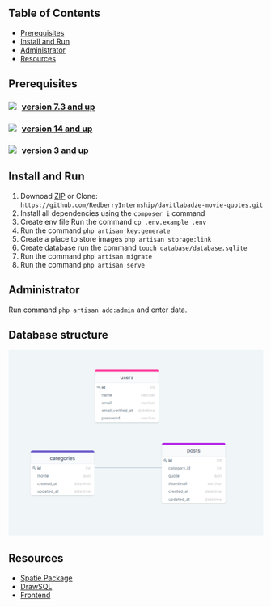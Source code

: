 
## Table of Contents

* [ Prerequisites ](#pre)
* [ Install and Run](#iar)
* [ Administrator ](#administrator)
* [ Resources](#resources)

<a name="pre"></a>

## Prerequisites
### <a  href="https://www.php.net/downloads" target="_blank"><img style="float:left;margin-right:10px"  src="https://img.shields.io/badge/PHP-777BB4?style=for-the-badge&logo=php&logoColor=white"/>version 7.3 and up </a>  
### <a href="https://nodejs.org/en/" target="_blank"><img style="float:left; margin-right:10px" src="https://img.shields.io/badge/Node.js-339933?style=for-the-badge&logo=nodedotjs&logoColor=white"/>  version 14 and up </a> 
### <a href="https://www.mysql.com/downloads/" target="_blank"><img style="float:left; margin-right:10px" src="https://img.shields.io/badge/SQLite-07405E?style=for-the-badge&logo=sqlite&logoColor=white"/>  version 3 and up </a> 

<a name="iar"></a>

## Install and Run

1. Downoad [ZIP](https://github.com/RedberryInternship/davitlabadze-movie-quotes/archive/refs/heads/main.zip) or Clone: ```https://github.com/RedberryInternship/davitlabadze-movie-quotes.git```
2. Install all dependencies using the ```composer i``` command
3. Create env file Run the command ```cp .env.example .env```
4. Run  the command ```php artisan key:generate```    
5. Create a place to store images ```php artisan storage:link```
6. Create database run the command ```touch database/database.sqlite ```
7.  Run the command  ```php artisan migrate```
8.  Run the command  ```php artisan serve```

<a name="administrator"></a>

## Administrator

Run command ```php artisan add:admin``` and enter data. 

<a name="db"></a>

## Database structure
!['db'](appscreen/db.png)

<a name="resources"></a>

##  Resources
* [Spatie Package](https://github.com/spatie/laravel-translatable)
* [DrawSQL](https://drawsql.app/)  
* [Frontend](https://github.com/RedberryInternship/davitlabadze-movie-quotes-front#about-the-application)   
   




